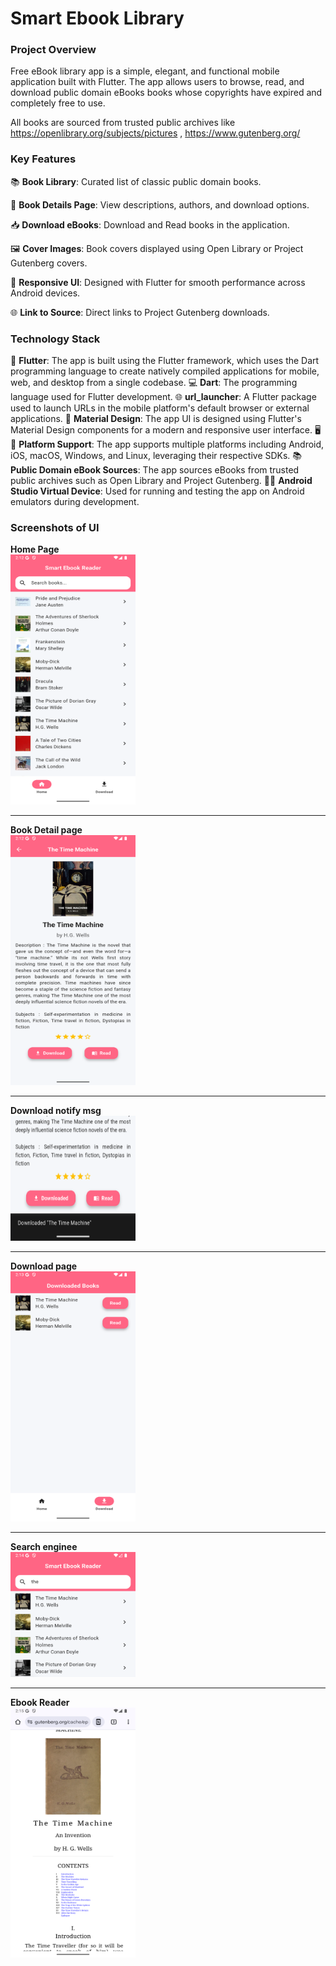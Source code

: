 # Smart Ebook Library

### Project Overview 
Free eBook library app is a simple, elegant, and functional mobile application built with Flutter. The app allows users to browse, read, and download public domain eBooks books whose copyrights have expired and completely free to use.

All books are sourced from trusted public archives like https://openlibrary.org/subjects/pictures , https://www.gutenberg.org/ 

### Key Features

📚 **Book Library**: Curated list of classic public domain books.

📖 **Book Details Page**: View descriptions, authors, and download options.

📥 **Download eBooks**: Download and Read books in the application.

🖼️ **Cover Images**: Book covers displayed using Open Library or Project Gutenberg covers.

📱 **Responsive UI**: Designed with Flutter for smooth performance across Android devices.

🌐 **Link to Source**: Direct links to Project Gutenberg downloads.

### Technology Stack
🧱 **Flutter**: The app is built using the Flutter framework, which uses the Dart programming language to create natively compiled applications for mobile, web, and desktop from a single codebase.
💻 **Dart**: The programming language used for Flutter development.
🌐 **url_launcher**: A Flutter package used to launch URLs in the mobile platform's default browser or external applications.
🎨 **Material Design**: The app UI is designed using Flutter's Material Design components for a modern and responsive user interface.
🖥️📱 **Platform Support**: The app supports multiple platforms including Android, iOS, macOS, Windows, and Linux, leveraging their respective SDKs.
📚 **Public Domain eBook Sources**: The app sources eBooks from trusted public archives such as Open Library and Project Gutenberg.
📱💡 **Android Studio Virtual Device**: Used for running and testing the app on Android emulators during development.

### Screenshots of UI
**Home Page** <br>
<img src="screenshots/Home page.png" width="200" height="400">
<hr>

**Book Detail page** <br>
<img src="screenshots/Book Detail.png" width="200" height="400">
<hr>

**Download notify msg** <br>
<img src="screenshots/Downloaded.png" width="200" height="200">
<hr>

**Download page** <br>
<img src="screenshots/Download page.png" width="200" height="400">
<hr>

**Search enginee** <br>
<img src="screenshots/Search enginee.png" width="200" height="200">
<hr>

**Ebook Reader** <br>
<img src="screenshots/Screenshot_1749977111.png" width="200" height="400">
